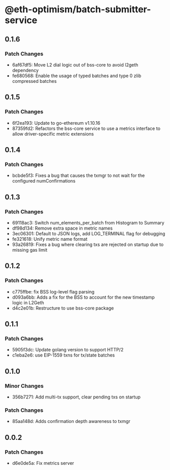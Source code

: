 # @eth-optimism/batch-submitter-service

## 0.1.6

### Patch Changes

- 6af67df5: Move L2 dial logic out of bss-core to avoid l2geth dependency
- fe680568: Enable the usage of typed batches and type 0 zlib compressed batches

## 0.1.5

### Patch Changes

- 6f2ea193: Update to go-ethereum v1.10.16
- 87359fd2: Refactors the bss-core service to use a metrics interface to allow
  driver-specific metric extensions

## 0.1.4

### Patch Changes

- bcbde5f3: Fixes a bug that causes the txmgr to not wait for the configured numConfirmations

## 0.1.3

### Patch Changes

- 69118ac3: Switch num_elements_per_batch from Histogram to Summary
- df98d134: Remove extra space in metric names
- 3ec06301: Default to JSON logs, add LOG_TERMINAL flag for debugging
- fe321618: Unify metric name format
- 93a26819: Fixes a bug where clearing txs are rejected on startup due to missing gas limit

## 0.1.2

### Patch Changes

- c775ffbe: fix BSS log-level flag parsing
- d093a6bb: Adds a fix for the BSS to account for the new timestamp logic in L2Geth
- d4c2e01b: Restructure to use bss-core package

## 0.1.1

### Patch Changes

- 5905f3dc: Update golang version to support HTTP/2
- c1eba2e6: use EIP-1559 txns for tx/state batches

## 0.1.0

### Minor Changes

- 356b7271: Add multi-tx support, clear pending txs on startup

### Patch Changes

- 85aa148d: Adds confirmation depth awareness to txmgr

## 0.0.2

### Patch Changes

- d6e0de5a: Fix metrics server
